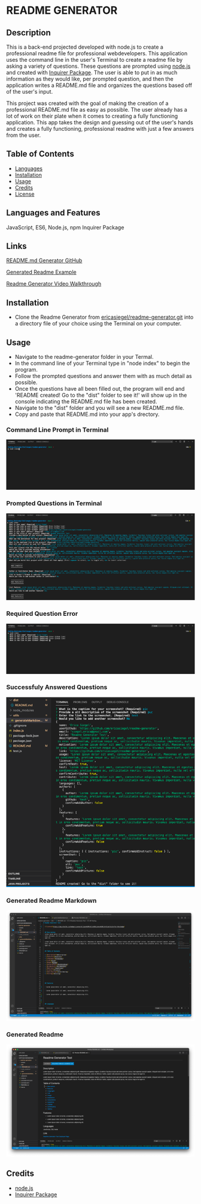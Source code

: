 # README GENERATOR

## Description 

This is a back-end projected developed with node.js to create a professional readme file for professional webdevelopers. This application uses the command line in the user's Terminal to create a readme file by asking a variety of questions. These questions are prompted using [node.js](https://nodejs.org/en/) and created with [Inquirer Package](https://www.npmjs.com/package/inquirer). The user is able to put in as much information as they would like, per prompted question, and then the application writes a README.md file and organizes the questions based off of the user's input.

This project was created with the goal of making the creation of a professional README.md file as easy as possible. The user already has a lot of work on their plate when it comes to creating a fully functioning application. This app takes the design and guessing out of the user's hands and creates a fully functioning, professional readme with just a few answers from the user. 

## Table of Contents

* [Languages](#languages)
* [Installation](#installation)
* [Usage](#usage)
* [Credits](#credits)
* [License](#license)

## Languages and Features

JavaScript, ES6, Node.js, npm Inquirer Package


## Links

[README.md Generator GitHub](https://github.com/ericasiegel/readme-generator.git)

[Generated Readme Example]()

[Readme Generator Video Walkthrough](https://github.com/ericasiegel/readme-generator.git)

## Installation

- Clone the Readme Generator from [ericasiegel/readme-generator.git](https://github.com/ericasiegel/readme-generator.git) into a directory file of your choice using the Terminal on your computer.


## Usage 

- Navigate to the readme-generator folder in your Termal.
- In the command line of your Terminal type in "node index" to begin the program.
- Follow the prompted questions and answer them with as much detail as possible.
- Once the questions have all been filled out, the program will end and 'README created! Go to the "dist" folder to see it!' will show up in the console indicating the README.md file has been created. 
- Navigate to the "dist" folder and you will see a new README.md file.
- Copy and paste that README.md into your app's drectory.

### Command Line Prompt in Terminal
![Command Line](./assets/images/pic1.png)

### Prompted Questions in Terminal
![Prompted Questions](./assets/images/pic2.png)

### Required Question Error
![Required Question Error](./assets/images/pic6.png)

### Successfuly Answered Questions
![Question Success](./assets/images/pic3.png)

### Generated Readme Markdown
![Generated Readme Markdown](./assets/images/pic4.png)

### Generated Readme
![Generated Readme](./assets/images/pic5.png)



## Credits

- [node.js](https://nodejs.org/en/)
- [Inquirer Package](https://www.npmjs.com/package/inquirer)


